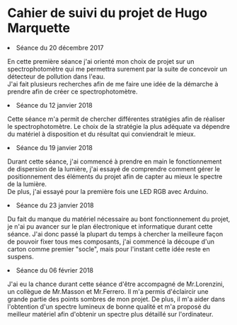 
Cahier de suivi du projet de Hugo Marquette
==
<li>Séance du 20 décembre 2017</li>
<p>En cette première séance j'ai orienté mon choix de projet sur un spectrophotomètre qui me permettra surement par la suite de concevoir un détecteur de pollution dans l'eau. <br/>J'ai fait plusieurs recherches afin de me faire une idée de la démarche à prendre afin de créer ce spectrophotomètre.</p>
<li>Séance du 12 janvier 2018</li>
<p>Cette séance m'a permit de chercher différentes stratégies afin de réaliser le spectrophotomètre. Le choix de la stratégie la plus adéquate va dépendre du matériel à disposition et du résultat qui conviendrait le mieux.</p>
<li>Séance du 19 janvier 2018</li>
<p>Durant cette séance, j'ai commencé à prendre en main le fonctionnement de dispersion de la lumière, j'ai essayé de comprendre comment gérer le positionnement des éléments du projet afin de capter au mieux le spectre de la lumière.<br/> De plus, j'ai essayé pour la première fois une LED RGB avec Arduino.</p>
<li>Séance du 23 janvier 2018</li>
<p>Du fait du manque du matériel nécessaire au bont fonctionnement du projet, je n'ai pu avancer sur le plan électronique et informatique durant cette séance. J'ai donc passé la plupart du temps à chercher la meilleure façon de pouvoir fixer tous mes composants, j'ai commencé la découpe d'un carton comme premier "socle", mais pour l'instant cette idée reste en suspens.</p>
<li>Séance du 06 février 2018</li>
<p>J'ai eu la chance durant cette séance d'être accompagné de Mr.Lorenzini, un collègue de Mr.Masson et Mr.Ferrero. Il m'a permis d'éclaircir une grande partie des points sombres de mon projet. De plus, il m'a aider dans l'obtention d'un spectre lumineux de bonne qualité et m'a proposé du meilleur matériel afin d'obtenir un spectre plus détaillé sur l'ordinateur.</p>

